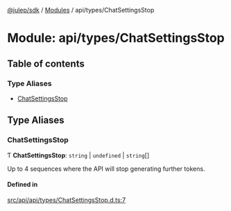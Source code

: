 [@julep/sdk](../README.md) / [Modules](../modules.md) / api/types/ChatSettingsStop

# Module: api/types/ChatSettingsStop

## Table of contents

### Type Aliases

- [ChatSettingsStop](api_types_ChatSettingsStop.md#chatsettingsstop)

## Type Aliases

### ChatSettingsStop

Ƭ **ChatSettingsStop**: `string` \| `undefined` \| `string`[]

Up to 4 sequences where the API will stop generating further tokens.

#### Defined in

[src/api/api/types/ChatSettingsStop.d.ts:7](https://github.com/julep-ai/samantha-monorepo/blob/9aefd53/sdks/js/src/api/api/types/ChatSettingsStop.d.ts#L7)
